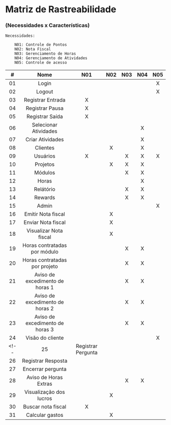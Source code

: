 # Matriz de Rastreabilidade
### (Necessidades x Características)

    Necessidades:

        N01: Controle de Pontos
        N02: Nota Fiscal
        N03: Gerenciamento de Horas
        N04: Gerenciamento de Atividades
        N05: Controle de acesso

| # | Nome | N01 | N02 | N03 | N04 | N05 |
|:----:|:-----:|:----:|:-----:|:-----:|:-----:|:------:
| 01 | Login | | | | | X |
| 02 | Logout | | | | | X |
| 03 | Registrar Entrada | X | | | |
| 04 | Registrar Pausa | X | | | | 
| 05 | Registrar Saída | X | | | | 
| 06 | Selecionar Atividades | | | | X | |
| 07 | Criar Atividades | | | | X | |
| 08 | Clientes | | X | | X | |
| 09 | Usuários  | X |  | X | X | X |
| 10 | Projetos | | X | X | X | |
| 11 | Módulos | | | X | X | |
| 12 | Horas | | | | X | |
| 13 | Relátório | | | X | X | |
| 14 | Rewards | | | X | X | |
| 15 | Admin | | | | | X |
| 16 | Emitir Nota fiscal | | X | | | |
| 17 | Enviar Nota fiscal | | X | | | |
| 18 | Visualizar Nota fiscal | | X | | | |
| 19 | Horas contratadas por módulo | | | X | X | |
| 20 | Horas contratadas por projeto | | | X | X | |
| 21 | Aviso de excedimento de horas 1 | | | X | X | |
| 22 | Aviso de excedimento de horas 2 | | | X | X | |
| 23 | Aviso de excedimento de horas 3 | | | X | X | |
| 24 | Visão do cliente | | | | | X |
<!-- | 25 | Registrar Pergunta | | | | | |
| 26 | Registrar Resposta | | | | | |
| 27 | Encerrar pergunta | | | | | | -->
| 28 | Aviso de Horas Extras | | | X | X | |
| 29 | Visualização dos lucros | | X | | | |
| 30 | Buscar nota fiscal | X | | | | |
| 31 | Calcular gastos | | X | | | |
